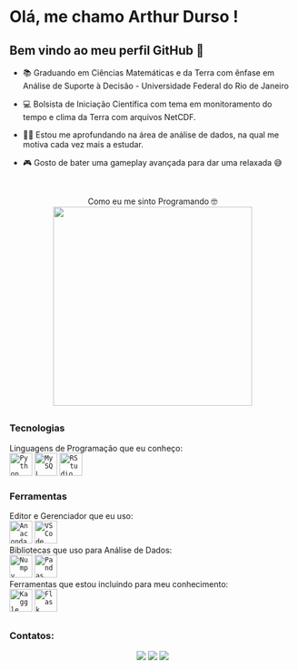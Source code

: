 # Olá, me chamo Arthur Durso ! 

## Bem vindo ao meu perfil GitHub 👋


- 📚 Graduando em Ciências Matemáticas e da Terra com ênfase em Análise de Suporte à Decisão - Universidade Federal do Rio de Janeiro

- 💻 Bolsista de Iniciação Científica com tema em monitoramento do tempo e clima da Terra com arquivos NetCDF.

- 👩‍💻 Estou me aprofundando na área de análise de dados, na qual me motiva cada vez mais a estudar.

- 🎮 Gosto de bater uma gameplay avançada para dar uma relaxada 😅
<br/>

<p align="center">
  Como eu me sinto Programando 🤓 <br/>
  <img src="https://media.giphy.com/media/10zxDv7Hv5RF9C/giphy.gif" width="350">
</p>


##

### Tecnologias
Linguagens de Programação que eu conheço:<br/>
<code><img src="https://cdn.jsdelivr.net/gh/devicons/devicon/icons/python/python-original.svg" width="40" height="40" title = 'Python' /></code>
<code><img src="https://cdn.jsdelivr.net/gh/devicons/devicon/icons/mysql/mysql-original.svg" width="40" height="40" title = 'MySQL' /></code>
<code><img src="https://cdn.jsdelivr.net/gh/devicons/devicon/icons/rstudio/rstudio-original.svg" width="40" height="40" title = 'RStudio' /></code>
<br/>
### Ferramentas
Editor e Gerenciador que eu uso: <br/>
<code><img src="https://cdn.jsdelivr.net/gh/devicons/devicon/icons/anaconda/anaconda-original.svg" width="40" height="40" title = 'Anaconda' /></code>
<code><img src="https://cdn.jsdelivr.net/gh/devicons/devicon/icons/vscode/vscode-original-wordmark.svg" width="40" height="40" title = 'VS Code' /></code>
<br/>
Bibliotecas que uso para Análise de Dados:
<br/>
<code><img src="https://cdn.jsdelivr.net/gh/devicons/devicon/icons/numpy/numpy-original-wordmark.svg" width="40" height="40" title = 'Numpy' /></code>
<code><img src="https://cdn.jsdelivr.net/gh/devicons/devicon/icons/pandas/pandas-original-wordmark.svg" width="40" height="40" title = 'Pandas' /></code>
<br/>
Ferramentas que estou incluindo para meu conhecimento:
<br/>
<code><img src="https://cdn.jsdelivr.net/gh/devicons/devicon/icons/kaggle/kaggle-original-wordmark.svg" width="40" height="40" title = 'Kaggle' /></code>
<code><img src="https://cdn.jsdelivr.net/gh/devicons/devicon/icons/flask/flask-original.svg" width="40" height="40" title = 'Flask' /></code>

##
### Contatos:

<div align="center"> 
 <a href="https://www.instagram.com/arthurdurso_/" target="_blank"><img src="https://img.shields.io/badge/-Instagram-%23E4405F?style=for-the-badge&logo=instagram&logoColor=white" target="_blank"></a>
<a href = "mailto:dursoarthur@gmail.com"><img src="https://img.shields.io/badge/Gmail-D14836?style=for-the-badge&logo=gmail&logoColor=white" target="_blank"></a>
<a href="https://www.linkedin.com/in/arthurdurso" target="_blank"><img src="https://img.shields.io/badge/-LinkedIn-%230077B5?style=for-the-badge&logo=linkedin&logoColor=white" target="_blank"></a>   
</div>
